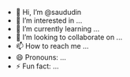 - 👋 Hi, I’m @saududin
- 👀 I’m interested in ...
- 🌱 I’m currently learning ...
- 💞️ I’m looking to collaborate on ...
- 📫 How to reach me ...
- 😄 Pronouns: ...
- ⚡ Fun fact: ...

<!---
saududin/saududin is a ✨ special ✨ repository because its `README.md` (this file) appears on your GitHub profile.
You can click the Preview link to take a look at your changes.
--->
